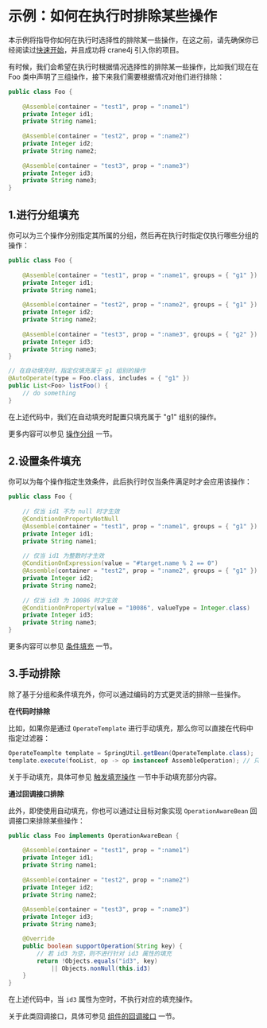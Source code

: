 # 示例：如何在执行时排除某些操作

本示例将指导你如何在执行时选择性的排除某一些操作，在这之前，请先确保你已经阅读过[快速开始](./../user_guide/getting_started/getting_started_abstract.md)，并且成功将 crane4j 引入你的项目。

有时候，我们会希望在执行时根据情况选择性的排除某一些操作，比如我们现在在 Foo 类中声明了三组操作，接下来我们需要根据情况对他们进行排除：

~~~java
public class Foo {
  
  	@Assemble(container = "test1", prop = ":name1")
  	private Integer id1;
  	private String name1;
  
  	@Assemble(container = "test2", prop = ":name2")
  	private Integer id2;
  	private String name2;
  
  	@Assemble(container = "test3", prop = ":name3")
  	private Integer id3;
  	private String name3;
}
~~~

## 1.进行分组填充

你可以为三个操作分别指定其所属的分组，然后再在执行时指定仅执行哪些分组的操作：

~~~java
public class Foo {
  
  	@Assemble(container = "test1", prop = ":name1", groups = { "g1" })
  	private Integer id1;
  	private String name1;
  
  	@Assemble(container = "test2", prop = ":name2", groups = { "g1" })
  	private Integer id2;
  	private String name2;
  
  	@Assemble(container = "test3", prop = ":name3", groups = { "g2" })
  	private Integer id3;
  	private String name3;
}

// 在自动填充时，指定仅填充属于 g1 组别的操作
@AutoOperate(type = Foo.class, includes = { "g1" })
public List<Foo> listFoo() {
  	// do something
}
~~~

在上述代码中，我们在自动填充时配置只填充属于 "g1" 组别的操作。

更多内容可以参见 [操作分组](./../basic/operation_group.md) 一节。

## 2.设置条件填充

你可以为每个操作指定生效条件，此后执行时仅当条件满足时才会应用该操作：

~~~java
public class Foo {
  
  	// 仅当 id1 不为 null 时才生效
    @ConditionOnPropertyNotNull
  	@Assemble(container = "test1", prop = ":name1", groups = { "g1" })
  	private Integer id1;
  	private String name1;
  
    // 仅当 id1 为整数时才生效
    @ConditionOnExpression(value = "#target.name % 2 == 0")
  	@Assemble(container = "test2", prop = ":name2", groups = { "g1" })
  	private Integer id2;
  	private String name2;
  
    // 仅当 id3 为 10086 时才生效
    @ConditionOnProperty(value = "10086", valueType = Integer.class) 
  	private Integer id3;
  	private String name3;
}
~~~

更多内容可以参见 [条件填充](./../basic/operation_condition.md) 一节。

## 3.手动排除

除了基于分组和条件填充外，你可以通过编码的方式更灵活的排除一些操作。

**在代码时排除**

比如，如果你是通过 `OperateTemplate` 进行手动填充，那么你可以直接在代码中指定过滤器：

~~~java
OperateTeamplte template = SpringUtil.getBean(OperateTemplate.class);
template.execute(fooList, op -> op instanceof AssembleOperation); // 只执行装配操作
~~~

关于手动填充，具体可参见 [触发填充操作](./../basic/trigger_operation.md) 一节中手动填充部分内容。

**通过回调接口排除**

此外，即使使用自动填充，你也可以通过让目标对象实现 `OperationAwareBean` 回调接口来排除某些操作：

~~~java
public class Foo implements OperationAwareBean {
  
  	@Assemble(container = "test1", prop = ":name1")
  	private Integer id1;
  	private String name1;
  
  	@Assemble(container = "test2", prop = ":name2")
  	private Integer id2;
  	private String name2;
  
  	@Assemble(container = "test3", prop = ":name3")
  	private Integer id3;
  	private String name3;

    @Override
    public boolean supportOperation(String key) {
        // 若 id3 为空，则不进行针对 id3 属性的填充
        return !Objects.equals("id3", key) 
            || Objects.nonNull(this.id3)
    }
}
~~~

在上述代码中，当 `id3` 属性为空时，不执行对应的填充操作。

关于此类回调接口，具体可参见 [组件的回调接口](./../advanced/callback_of_component.md) 一节。
